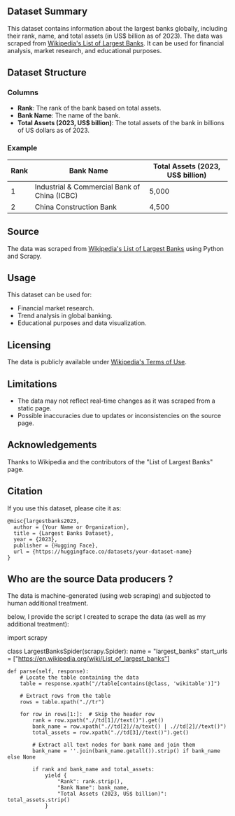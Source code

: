 ## Dataset Summary
This dataset contains information about the largest banks globally, including their rank, name, and total assets (in US$ billion as of 2023). The data was scraped from [Wikipedia's List of Largest Banks](https://en.wikipedia.org/wiki/List_of_largest_banks). It can be used for financial analysis, market research, and educational purposes.

## Dataset Structure
### Columns
- **Rank**: The rank of the bank based on total assets.
- **Bank Name**: The name of the bank.
- **Total Assets (2023, US$ billion)**: The total assets of the bank in billions of US dollars as of 2023.

### Example
| Rank | Bank Name          | Total Assets (2023, US$ billion) |
|------|--------------------|-----------------------------------|
| 1    | Industrial & Commercial Bank of China (ICBC) | 5,000 |
| 2    | China Construction Bank  | 4,500 |

## Source
The data was scraped from [Wikipedia's List of Largest Banks](https://en.wikipedia.org/wiki/List_of_largest_banks) using Python and Scrapy.

## Usage
This dataset can be used for:
- Financial market research.
- Trend analysis in global banking.
- Educational purposes and data visualization.

## Licensing
The data is publicly available under [Wikipedia's Terms of Use](https://foundation.wikimedia.org/wiki/Terms_of_Use).

## Limitations
- The data may not reflect real-time changes as it was scraped from a static page.
- Possible inaccuracies due to updates or inconsistencies on the source page.

## Acknowledgements
Thanks to Wikipedia and the contributors of the "List of Largest Banks" page.

## Citation
If you use this dataset, please cite it as:
```
@misc{largestbanks2023,
  author = {Your Name or Organization},
  title = {Largest Banks Dataset},
  year = {2023},
  publisher = {Hugging Face},
  url = {https://huggingface.co/datasets/your-dataset-name}
}
```
## Who are the source Data producers ?
The data is machine-generated (using web scraping) and subjected to human additional treatment.

below, I provide the script I created to scrape the data (as well as my additional treatment):

import scrapy

class LargestBanksSpider(scrapy.Spider):
    name = "largest_banks"
    start_urls = ["https://en.wikipedia.org/wiki/List_of_largest_banks"]

    def parse(self, response):
        # Locate the table containing the data
        table = response.xpath("//table[contains(@class, 'wikitable')]")

        # Extract rows from the table
        rows = table.xpath(".//tr")

        for row in rows[1:]:  # Skip the header row
            rank = row.xpath(".//td[1]//text()").get()
            bank_name = row.xpath(".//td[2]//a/text() | .//td[2]//text()")
            total_assets = row.xpath(".//td[3]//text()").get()

            # Extract all text nodes for bank name and join them
            bank_name = ''.join(bank_name.getall()).strip() if bank_name else None

            if rank and bank_name and total_assets:
                yield {
                    "Rank": rank.strip(),
                    "Bank Name": bank_name,
                    "Total Assets (2023, US$ billion)": total_assets.strip()
                }
